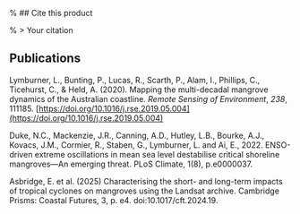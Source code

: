 % ## Cite this product

% > Your citation

## Publications

Lymburner, L., Bunting, P., Lucas, R., Scarth, P., Alam, I., Phillips, C., Ticehurst, C., & Held, A. (2020). Mapping the multi-decadal mangrove dynamics of the Australian coastline. *Remote Sensing of Environment*, *238*, 111185. [https://doi.org/10.1016/j.rse.2019.05.004](https://doi.org/10.1016/j.rse.2019.05.004)

Duke, N.C., Mackenzie, J.R., Canning, A.D., Hutley, L.B., Bourke, A.J., Kovacs, J.M., Cormier, R., Staben, G., Lymburner, L. and Ai, E., 2022. ENSO-driven extreme oscillations in mean sea level destabilise critical shoreline mangroves—An emerging threat. PLoS Climate, 1(8), p.e0000037.

Asbridge, E. et al. (2025) Characterising the short- and long-term impacts of tropical cyclones on mangroves using the Landsat archive. Cambridge Prisms: Coastal Futures, 3, p. e4. doi:10.1017/cft.2024.19.
